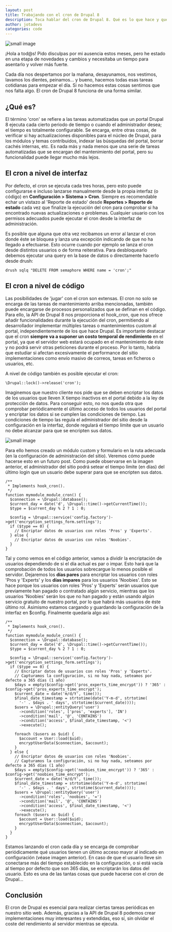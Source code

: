 ```yaml
---
layout: post
title: Trabajando con el cron de Drupal 8 
description: Toca hablar del cron de Drupal 8. Qué es lo que hace y qué puede llegar a conseguirse con él
author: jotadevs
categories: code
---
```


![small image]({{site.baseurl}}/images/cron-drupal.jpeg)

¡Hola a tod@s! Pido disculpas por mi ausencia estos meses, pero he estado en una etapa de novedades y cambios y necesitaba un tiempo para asentarlo y volver más fuerte. 

Cada día nos despertamos por la mañana, desayunamos, nos vestimos, lavamos los dientes, peinamos... y bueno, hacemos todas esas tareas cotidianas para empezar el día. Si no hacemos estas cosas sentimos que nos falta algo. El cron de Drupal 8 funciona de una forma similar. 

## ¿Qué es?

El término 'cron' se refiere a las tareas automatizadas que un portal Drupal 8 ejecuta cada cierto periodo de tiempo o cuando el administrador desea; el tiempo es totalmente configurable. Se encarga, entre otras cosas, de verificar si hay actualizaciones disponibles para el núcleo de Drupal, para los módulos y temas contribuidos, indexar las búsquedas del portal, borrar cachés internas, etc. Es nada más y nada menos que una serie de tareas automatizadas que se encargan del mantenimiento del portal, pero su funcionalidad puede llegar mucho más lejos.

## El cron a nivel de interfaz

Por defecto, el cron se ejecuta cada tres horas, pero esto puede configurarse e incluso lanzarse manualmente desde la propia interfaz (o código) en **Configuración > Sistema > Cron**. Siempre es recomendable echar un vistazo al 'Reporte de estado' desde **Reportes > Reporte de estado** cada vez que finalize la ejecución del cron para comprobar si ha encontrado nuevas actualizaciones o problemas. Cualquier usuario con los permisos adecuados puede ejecutar el cron desde la interfaz de administración.

Es posible que alguna que otra vez recibamos un error al lanzar el cron donde éste se bloquea y lanza una excepción indicando de que no ha llegado a efectuarse. Esto ocurre cuando por ejemplo se lanza el cron desde distintos usuarios o de forma reiterativa. Para desbloquearlo debemos ejecutar una query en la base de datos o directamente hacerlo desde drush:

```
drush sqlq "DELETE FROM semaphore WHERE name = 'cron';"
```

## El cron a nivel de código

Las posibilidades de 'jugar' con el cron son extensas. El cron no solo se encarga de las tareas de mantenimiento arriba mencionadas, también puede encargarse de procesos personalizados que se definan en el código. Para ello, la API de Drupal 8 nos proporciona el hook_cron, que nos ofrece añadir funcionalidades durante la ejecución del cron, permitiendo al desarrollador implementar múltiples tareas o mantenimientos custom al portal, independientemente de los que hace Drupal.
Es importante destacar que el cron **siempre va a suponer un costo temporal de rendimiento** en el portal, ya que el servidor web estará ocupado en el mantenimiento de éste y no podrá servir otras peticiones durante el proceso. Por lo tanto, habría que estudiar si afectan excesivamente el performance del sitio implementaciones como envío masivo de correos, tareas en ficheros o usuarios, etc.

A nivel de código también es posible ejecutar el cron:

```
\Drupal::lock()->release('cron');
```

Imaginemos que nuestro cliente nos pide que se deben encriptar los datos de los usuarios que lleven X tiempo inactivos en el portal debido a la ley de protección de datos. Para conseguir esto, no nos queda otra que comprobar periódicamente el último acceso de todos los usuarios del portal y encriptar los datos si se cumplen las condiciones de tiempo. Las condiciones de tiempo las regula el administrador del sitio desde la configuración en la interfaz, donde regulará el tiempo límite que un usuario no debe alcanzar para que se encripten sus datos.

![small image]({{site.baseurl}}/images/cron-drupal-img1.png)

Para ello hemos creado un módulo custom y formulario en la ruta adecuada (en la configuración de administración del sitio). Veremos cómo puede hacerse esto en un futuro post. Como puede observarse en la imagen anterior, el administrador del sitio podrá setear el tiempo límite (en días) del último login que un usuario debe superar para que se encripten sus datos.   

    /**
     * Implements hook_cron().
     */
    function mymodule_module_cron() {
      $connection = \Drupal::database();
      $current_day = date('d', \Drupal::time()->getCurrentTime());
      $type = $current_day % 2 ? 1 : 0;
    
      $config = \Drupal::service('config.factory')->get('encryption_settings_form.settings');
      if ($type == 0) {
	    // Encriptar datos de usuarios con roles 'Pros' y 'Experts'.
      } else {
        // Encriptar datos de usuarios con roles 'Noobies'.
      }
    }


Tal y como vemos en el código anterior, vamos a dividir la encriptación de usuarios dependiendo de si el día actual es par o impar. Esto hará que la comprobación de todos los usuarios sobrecargue lo menos posible el servidor. Dejaremos los **días pares** para encriptar los usuarios con roles 'Pros y 'Experts' y los **días impares** para los usuarios 'Noobies'. Esto se hace porque los usuarios con roles 'Pros' y 'Experts' serán usuarios que previamente han pagado o contratado algún servicio, mientras que los usuarios 'Noobies' serán los que no han pagado y están usando algún servicio gratuito de nuestro portal, por lo que habrá más usuarios de éste último rol.
Asimismo estamos cargando y guardando la configuración de la interfaz en $config. Finalmente quedaría algo así:


    /**
     * Implements hook_cron().
     */
    function mymodule_module_cron() {
      $connection = \Drupal::database();
      $current_day = date('d', \Drupal::time()->getCurrentTime());
      $type = $current_day % 2 ? 1 : 0;
    
      $config = \Drupal::service('config.factory')->get('encryption_settings_form.settings');
      if ($type == 0) {
      	// Encriptar datos de usuarios con roles 'Pros' y 'Experts'.
      	// Capturamos la configuración, si no hay nada, seteamos por defecto a 365 días (1 año)
        $days = empty($config->get('pros_experts_time_encrypt')) ? '365' : $config->get('pros_experts_time_encrypt');
        $current_date = date('m/d/Y', time());
        $final_date_timestamp = strtotime(date('Y-m-d', strtotime(
          '-' . $days . ' days', strtotime($current_date))));
        $users = \Drupal::entityQuery('user')
          ->condition('roles', ['pros', 'experts'], 'IN')
          ->condition('mail', '@', 'CONTAINS')
          ->condition('access', $final_date_timestamp, '<')
          ->execute();
    
        foreach ($users as $uid) {
          $account = User::load($uid);
          encryptUserData($connection, $account);
        }
      } else {
        // Encriptar datos de usuarios con roles 'Noobies'.
        // Capturamos la configuración, si no hay nada, seteamos por defecto a 365 días (1 año)
        $days = empty($config->get('noobies_time_encrypt')) ? '365' : $config->get('noobies_time_encrypt');
        $current_date = date('m/d/Y', time());
        $final_date_timestamp = strtotime(date('Y-m-d', strtotime(
          '-' . $days . ' days', strtotime($current_date))));
        $users = \Drupal::entityQuery('user')
          ->condition('roles', 'noobies', '=')
          ->condition('mail', '@', 'CONTAINS')
          ->condition('access', $final_date_timestamp, '<')
          ->execute();
        foreach ($users as $uid) {
          $account = User::load($uid);
          encryptUserData($connection, $account);
        }
      }
    }

Estamos lanzando el cron cada día y se encarga de comprobar periódicamente qué usuarios tienen un último acceso mayor al indicado en configuración (véase imagen anterior). En caso de que el usuario lleve sin conectarse más del tiempo establecido en la configuración, o si está vacía al tiempo por defecto que son 365 días, se encriptarán los datos del usuario. Esto es una de las tantas cosas que puede hacerse con el cron de Drupal...

## Conclusión

El cron de Drupal es esencial para realizar ciertas tareas periódicas en nuestro sitio web. Además, gracias a la API de Drupal 8 podemos crear implementaciones muy interesantes y extendidas, eso sí, sin olvidar el coste del rendimiento al servidor mientras se ejecuta.
